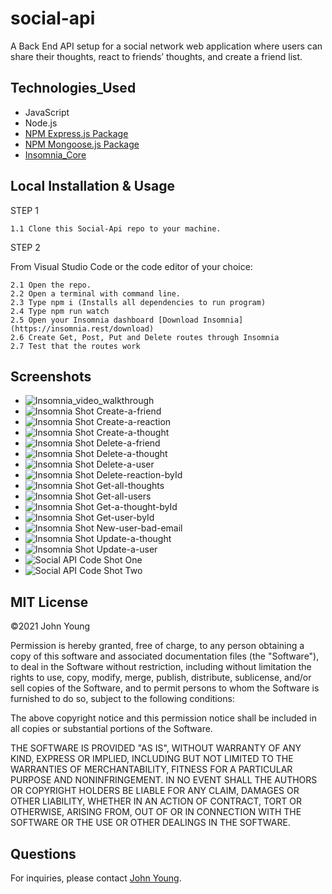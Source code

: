 # social-api

A Back End API setup for a social network web application where users can share their thoughts, react to friends’ thoughts, and create a friend list.

## Technologies_Used

- JavaScript
- Node.js
- [NPM Express.js Package](https://www.npmjs.com/package/express)
- [NPM Mongoose.js Package](https://www.npmjs.com/package/mongoose)
- [Insomnia_Core](https://insomnia.rest/download)

## Local Installation & Usage

STEP 1

    1.1 Clone this Social-Api repo to your machine.

STEP 2

From Visual Studio Code or the code editor of your choice:

    2.1 Open the repo.  
    2.2 Open a terminal with command line.
    2.3 Type npm i (Installs all dependencies to run program)
    2.4 Type npm run watch
    2.5 Open your Insomnia dashboard [Download Insomnia](https://insomnia.rest/download)
    2.6 Create Get, Post, Put and Delete routes through Insomnia
    2.7 Test that the routes work

## Screenshots

- ![Insomnia_video_walkthrough](https://watch.screencastify.com/v/BgUm9DZFId8AGvmVw5ZA)
- ![Insomnia Shot Create-a-friend](./public/images/Create-a-friend.png)
- ![Insomnia Shot Create-a-reaction](./public/images/Create-a-reaction.png)
- ![Insomnia Shot Create-a-thought](./public/images/Create-a-thought.png)
- ![Insomnia Shot Delete-a-friend](./public/images/Delete-a-friend.png)
- ![Insomnia Shot Delete-a-thought](./public/images/Delete-a-thought.png)
- ![Insomnia Shot Delete-a-user](./public/images/Delete-a-user.png)
- ![Insomnia Shot Delete-reaction-byId](./public/images/Delete-reaction-byId.png)
- ![Insomnia Shot Get-all-thoughts](./public/images/Get-all-thoughts.png)
- ![Insomnia Shot Get-all-users](./public/images/Get-all-users.png)
- ![Insomnia Shot Get-a-thought-byId](./public/images/Get-a-thought-byId.png)
- ![Insomnia Shot Get-user-byId](./public/images/Get-user-byId.png)
- ![Insomnia Shot New-user-bad-email](./public/images/New-user-bad-email.png)
- ![Insomnia Shot Update-a-thought](./public/images/Update-a-thought.png)
- ![Insomnia Shot Update-a-user](./public/images/Update-a-user.png)
- ![Social API Code Shot One](./public/images/social-api-shot-one.png)
- ![Social API Code Shot Two](./public/images/social-api-shot-two.png)

## MIT License

&copy;2021 John Young

Permission is hereby granted, free of charge, to any person obtaining a copy
of this software and associated documentation files (the "Software"), to deal
in the Software without restriction, including without limitation the rights
to use, copy, modify, merge, publish, distribute, sublicense, and/or sell
copies of the Software, and to permit persons to whom the Software is
furnished to do so, subject to the following conditions:

The above copyright notice and this permission notice shall be included in all
copies or substantial portions of the Software.

THE SOFTWARE IS PROVIDED "AS IS", WITHOUT WARRANTY OF ANY KIND, EXPRESS OR
IMPLIED, INCLUDING BUT NOT LIMITED TO THE WARRANTIES OF MERCHANTABILITY,
FITNESS FOR A PARTICULAR PURPOSE AND NONINFRINGEMENT. IN NO EVENT SHALL THE
AUTHORS OR COPYRIGHT HOLDERS BE LIABLE FOR ANY CLAIM, DAMAGES OR OTHER
LIABILITY, WHETHER IN AN ACTION OF CONTRACT, TORT OR OTHERWISE, ARISING FROM,
OUT OF OR IN CONNECTION WITH THE SOFTWARE OR THE USE OR OTHER DEALINGS IN THE
SOFTWARE.

## Questions

For inquiries, please contact [John Young](https://github.com/jyoung0613).
